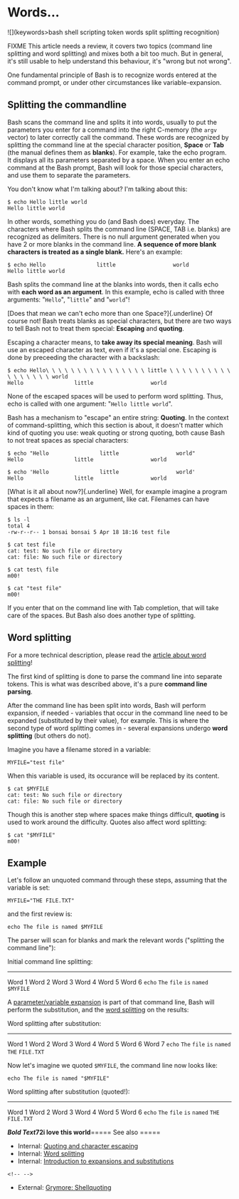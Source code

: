 # Words\...

![](keywords>bash shell scripting token words split splitting recognition)

FIXME This article needs a review, it covers two topics (command line
splitting and word splitting) and mixes both a bit too much. But in
general, it\'s still usable to help understand this behaviour, it\'s
\"wrong but not wrong\".

One fundamental principle of Bash is to recognize words entered at the
command prompt, or under other circumstances like variable-expansion.

## Splitting the commandline

Bash scans the command line and splits it into words, usually to put the
parameters you enter for a command into the right C-memory (the `argv`
vector) to later correctly call the command. These words are recognized
by splitting the command line at the special character position,
**Space** or **Tab** (the manual defines them as **blanks**). For
example, take the echo program. It displays all its parameters separated
by a space. When you enter an echo command at the Bash prompt, Bash will
look for those special characters, and use them to separate the
parameters.

You don\'t know what I\'m talking about? I\'m talking about this:

    $ echo Hello little world
    Hello little world

In other words, something you do (and Bash does) everyday. The
characters where Bash splits the command line (SPACE, TAB i.e. blanks)
are recognized as delimiters. There is no null argument generated when
you have 2 or more blanks in the command line. **A sequence of more
blank characters is treated as a single blank.** Here\'s an example:

    $ echo Hello                little                  world
    Hello little world

Bash splits the command line at the blanks into words, then it calls
echo with **each word as an argument**. In this example, echo is called
with three arguments: \"`Hello`\", \"`little`\" and \"`world`\"!

[Does that mean we can\'t echo more than one Space?]{.underline} Of
course not! Bash treats blanks as special characters, but there are two
ways to tell Bash not to treat them special: **Escaping** and
**quoting**.

Escaping a character means, to **take away its special meaning**. Bash
will use an escaped character as text, even if it\'s a special one.
Escaping is done by preceeding the character with a backslash:

    $ echo Hello\ \ \ \ \ \ \ \ \ \ \ \ \ \ \ \ little \ \ \ \ \ \ \ \ \ \ \ \ \ \ \ \ \ world
    Hello                little                  world

None of the escaped spaces will be used to perform word splitting. Thus,
echo is called with one argument: \"`Hello little world`\".

Bash has a mechanism to \"escape\" an entire string: **Quoting**. In the
context of command-splitting, which this section is about, it doesn\'t
matter which kind of quoting you use: weak quoting or strong quoting,
both cause Bash to not treat spaces as special characters:

    $ echo "Hello                little                  world"
    Hello                little                  world

    $ echo 'Hello                little                  world'
    Hello                little                  world

[What is it all about now?]{.underline} Well, for example imagine a
program that expects a filename as an argument, like cat. Filenames can
have spaces in them:

    $ ls -l
    total 4
    -rw-r--r-- 1 bonsai bonsai 5 Apr 18 18:16 test file

    $ cat test file
    cat: test: No such file or directory
    cat: file: No such file or directory

    $ cat test\ file
    m00!

    $ cat "test file"
    m00!

If you enter that on the command line with Tab completion, that will
take care of the spaces. But Bash also does another type of splitting.

## Word splitting

For a more technical description, please read the [article about word
splitting](../syntax/expansion/wordsplit.md)!

The first kind of splitting is done to parse the command line into
separate tokens. This is what was described above, it\'s a pure
**command line parsing**.

After the command line has been split into words, Bash will perform
expansion, if needed - variables that occur in the command line need to
be expanded (substituted by their value), for example. This is where the
second type of word splitting comes in - several expansions undergo
**word splitting** (but others do not).

Imagine you have a filename stored in a variable:

    MYFILE="test file"

When this variable is used, its occurance will be replaced by its
content.

    $ cat $MYFILE
    cat: test: No such file or directory
    cat: file: No such file or directory

Though this is another step where spaces make things difficult,
**quoting** is used to work around the difficulty. Quotes also affect
word splitting:

    $ cat "$MYFILE"
    m00!

## Example

Let\'s follow an unquoted command through these steps, assuming that the
variable is set:

    MYFILE="THE FILE.TXT"

and the first review is:

    echo The file is named $MYFILE

The parser will scan for blanks and mark the relevant words (\"splitting
the command line\"):

  Initial command line splitting:                                        
  --------------------------------- -------- -------- -------- --------- -----------
  Word 1                            Word 2   Word 3   Word 4   Word 5    Word 6
  `echo`                            `The`    `file`   `is`     `named`   `$MYFILE`

A [parameter/variable expansion](../syntax/pe.md) is part of that command
line, Bash will perform the substitution, and the [word
splitting](../syntax/expansion/wordsplit.md) on the results:

  Word splitting after substitution:                                                 
  ------------------------------------ -------- -------- -------- --------- -------- ------------
  Word 1                               Word 2   Word 3   Word 4   Word 5    Word 6   Word 7
  `echo`                               `The`    `file`   `is`     `named`   `THE`    `FILE.TXT`

Now let\'s imagine we quoted `$MYFILE`, the command line now looks like:

    echo The file is named "$MYFILE"

  Word splitting after substitution (quoted!):                                        
  ---------------------------------------------- -------- -------- -------- --------- ----------------
  Word 1                                         Word 2   Word 3   Word 4   Word 5    Word 6
  `echo`                                         `The`    `file`   `is`     `named`   `THE FILE.TXT`

***Bold Text*72i love this world**===== See also =====

-   Internal: [Quoting and character escaping](../syntax/quoting.md)
-   Internal: [Word splitting](../syntax/expansion/wordsplit.md)
-   Internal: [Introduction to expansions and
    substitutions](../syntax/expansion/intro.md)

```{=html}
<!-- -->
```
-   External: [Grymore:
    Shellquoting](http://www.grymoire.com/Unix/Quote.html)

